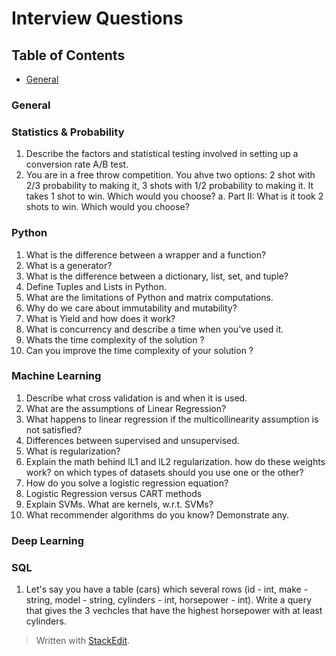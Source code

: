 # Interview Questions

## Table of Contents
* [General](#general)


### General 

### Statistics & Probability
1. Describe the factors and statistical testing involved in setting up a conversion rate A/B test.
2. You are in a free throw competition. You ahve two options: 2 shot with 2/3 probability to making it, 3 shots with 1/2 probability to making it. It takes 1 shot to win. Which would you choose?
	a. Part II: What is it took 2 shots to win. Which would you choose?


### Python

1. What is the difference between a wrapper and a function?
2. What is a generator?
3. What is the difference between a dictionary, list, set, and tuple?
4. Define Tuples and Lists in Python.
5. What are the limitations of Python and matrix computations.
6. Why do we care about immutability and mutability?
7. What is Yield and how does it work?
8. What is concurrency and describe a time when you've used it.
9. Whats the time complexity of the solution ?
10.  Can you improve the time complexity of your solution ?


### Machine Learning
1. Describe what cross validation is and when it is used.
2. What are the assumptions of Linear Regression?
3. What happens to linear regression if the multicollinearity assumption is not satisfied?
4. Differences between supervised and unsupervised.
5.  What is regularization?
6. Explain the math behind lL1 and lL2 regularization. how do these weights work? on which types of datasets should you use one or the other?
7. How do you solve a logistic regression equation?
8. Logistic Regression versus CART methods
9. Explain SVMs. What are kernels, w.r.t. SVMs?
10. What recommender algorithms do you know? Demonstrate any.


### Deep Learning

### SQL
1. Let's say you have a table (cars) which several rows (id - int, make - string, model - string, cylinders - int, horsepower - int). Write a query that gives the 3 vechcles that have the highest horsepower with at least cylinders. 


> Written with [StackEdit](https://stackedit.io/).
<!--stackedit_data:
eyJoaXN0b3J5IjpbLTEwMDU2ODg1MzcsLTE4NTE2MzgwNjYsLT
ExMTY1MTU0MjZdfQ==
-->